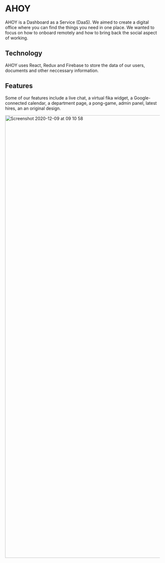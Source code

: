 # AHOY

AHOY is a Dashboard as a Service (DaaS). We aimed to create a digital office where you can find the things you need in one place. We wanted to focus on how to onboard remotely and how to bring back the social aspect of working.

## Technology

AHOY uses React, Redux and Firebase to store the data of our users, documents and other neccessary information.

## Features

Some of our features include a live chat, a virtual fika widget, a Google-connected calendar, a department page, a pong-game, admin panel, latest hires, an an original design.


<img width="1439" alt="Screenshot 2020-12-09 at 09 10 58" src="https://user-images.githubusercontent.com/59875556/101602757-df8d7c00-39fe-11eb-968f-f34d103f5366.png">
